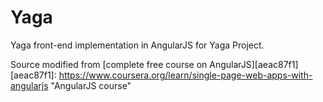 # Yaga

Yaga front-end implementation in AngularJS for Yaga Project.

Source modified from [complete free course on AngularJS][aeac87f1]
  [aeac87f1]: https://www.coursera.org/learn/single-page-web-apps-with-angularjs "AngularJS course"


